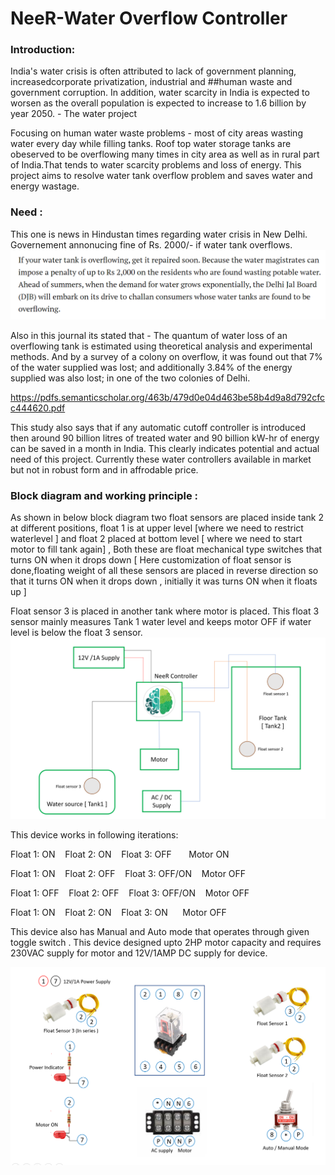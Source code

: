 # NeeR-Water Overflow Controller


### Introduction: 
India's water crisis is often attributed to lack of government planning, increasedcorporate privatization, industrial and ##human waste and government corruption. 
In addition, water scarcity in India is expected to worsen as the overall population is expected 
to increase to 1.6 billion by year 2050. - The water project 

Focusing on human water waste problems - most of city areas wasting water every 
day while filling tanks. Roof top water storage tanks are obeserved to be overflowing many times in city area as well as in rural part of India.That tends to water scarcity problems and loss of energy.
This project aims to resolve water tank overflow problem and saves water and energy wastage. 


### Need : 

This one is news in Hindustan times regarding water crisis in New Delhi. Governement annonucing fine of Rs. 2000/- if water tank overflows.  
![](https://github.com/SuhasLabade/NeeR-Water-Overflow-Controller/blob/master/Neer/image1.png)



Also in this journal its stated that - The quantum of water loss of an overflowing tank is estimated using theoretical analysis and experimental methods.
And by a survey of a colony on overflow, it was found out that 7% of the water supplied was lost; and additionally 3.84% of the
energy supplied was also lost; in one of the two colonies of Delhi. 

https://pdfs.semanticscholar.org/463b/479d0e04d463be58b4d9a8d792cfcc444620.pdf

This study also says that if any automatic cutoff controller is introduced then around 90 billion litres of treated water 
and 90 billion kW-hr of energy can be saved in a month in India. This clearly indicates potential and actual need of this project.
Currently these water controllers available in market but not in robust form and in affrodable price.


### Block diagram and working principle :

As shown in below  block diagram two float sensors are placed inside tank 2 at different positions, float 1 is at upper level [where we need 
to restrict waterlevel ] and float 2 placed at bottom level [ where we need to start motor to fill tank again] , Both these are float mechanical 
type switches that turns ON when it drops down [ Here customization of float sensor is done,floating weight of 
all these sensors are placed in reverse direction so that it turns ON when it drops down , initially it was turns ON when it floats up ] 

Float sensor 3 is placed in another tank where motor is placed. This float 3 sensor mainly measures Tank 1 water
level and keeps motor OFF if water level is below the float 3 sensor. 
![](https://github.com/SuhasLabade/NeeR-Water-Overflow-Controller/blob/master/Neer/image2.png)

This device works in following iterations: </br>

Float 1: ON  &nbsp;&nbsp;  Float 2: ON  &nbsp;&nbsp;  Float 3: OFF    &nbsp; &nbsp;&nbsp;&nbsp;      Motor ON </br>

Float 1: ON  &nbsp;&nbsp;  Float 2: OFF &nbsp;&nbsp;  Float 3: OFF/ON  &nbsp;&nbsp;  Motor OFF </br>

Float 1: OFF &nbsp;&nbsp;  Float 2: OFF &nbsp;&nbsp;  Float 3: OFF/ON  &nbsp;&nbsp;   Motor OFF </br>

Float 1: ON  &nbsp;&nbsp;  Float 2: ON  &nbsp;&nbsp;  Float 3: ON      &nbsp;&nbsp;&nbsp;&nbsp;       Motor OFF </br>



This device also has Manual and Auto mode that operates through given toggle switch . 
This device designed upto 2HP motor capacity and requires 230VAC supply for motor and 12V/1AMP DC supply for device. 

 









![](https://github.com/SuhasLabade/NeeR-Water-Overflow-Controller/blob/master/Neer/image4.png)
